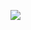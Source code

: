 ![](https://media.githubusercontent.com/media/dyzz/dyzz.github.io/master/images/IconDoubleDamage.png)